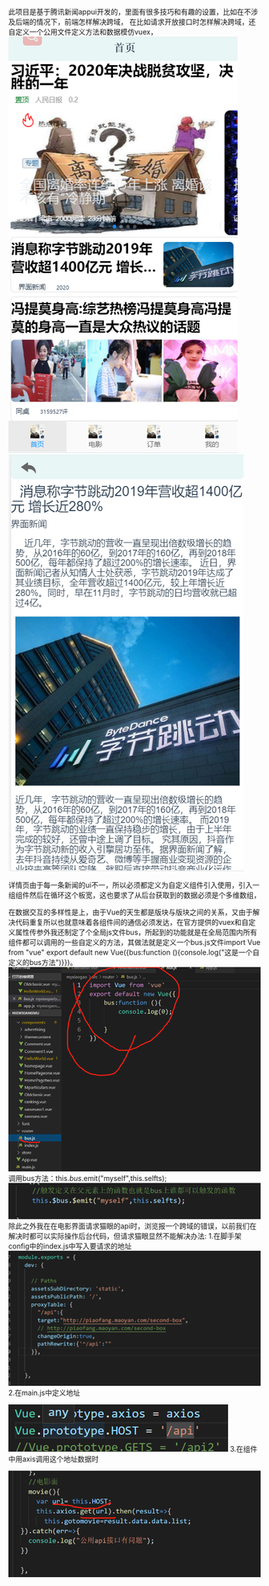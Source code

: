此项目是基于腾讯新闻appui开发的，里面有很多技巧和有趣的设置，比如在不涉及后端的情况下，前端怎样解决跨域，
在比如请求开放接口时怎样解决跨域，还自定义一个公用文件定义方法和数据模仿vuex，
![image](https://github.com/wangxinghao-v/warehousename/blob/master/myxiaogaoserve/public/index.png)
![image](https://github.com/wangxinghao-v/warehousename/blob/master/myxiaogaoserve/public/index2.png)

详情页由于每一条新闻的ui不一，所以必须都定义为自定义组件引入使用，引入一组组件然后在循环这个板宽，这也要求了从后台获取到的数据必须是个多维数组，

在数据交互的多样性是上，由于Vue的天生都是版块与版块之间的关系，又由于解决代码重复所以也就意味着各组件间的通信必须发达，在官方提供的vuex和自定义属性传参外我还制定了个全局js文件bus，所起到的功能就是在全局范围内所有组件都可以调用的一些自定义的方法，其做法就是定义一个bus.js文件import Vue from "vue"   export default new Vue({bus:function (){console.log("这是一个自定义的bus方法")}})。
![image](https://github.com/wangxinghao-v/warehousename/blob/master/myxiaogaoserve/public/bus.jpg)
调用bus方法：this.$bus.$emit("myself",this.selfts);
![image](https://github.com/wangxinghao-v/warehousename/blob/master/img/bus1.jpg)
除此之外我在在电影界面请求猫眼的api时，浏览报一个跨域的错误，以前我们在解决时都可以实际操作后台代码，但请求猫眼显然不能解决办法:
1.在脚手架config中的index.js中写入要请求的地址
![image](https://github.com/wangxinghao-v/warehousename/blob/master/img/crossdomain.jpg)
2.在main.js中定义地址

![image](https://github.com/wangxinghao-v/warehousename/blob/master/img/crossdomain1.jpg)
3.在组件中用axis调用这个地址数据时

![image](https://github.com/wangxinghao-v/warehousename/blob/master/img/crossdomain2.jpg)



